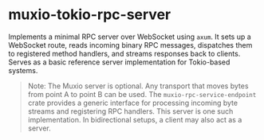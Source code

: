 # muxio-tokio-rpc-server

Implements a minimal RPC server over WebSocket using `axum`. It sets up a WebSocket route, reads incoming binary RPC messages, dispatches them to registered method handlers, and streams responses back to clients. Serves as a basic reference server implementation for Tokio-based systems.

> Note: The Muxio server is optional. Any transport that moves bytes from point A to point B can be used. The `muxio-rpc-service-endpoint` crate provides a generic interface for processing incoming byte streams and registering RPC handlers. This server is one such implementation. In bidirectional setups, a client may also act as a server.
